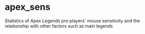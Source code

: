 # apex_sens
Statistics of Apex Legends pro players' mouse sensitivity and the relationship with other factors such as main legends
